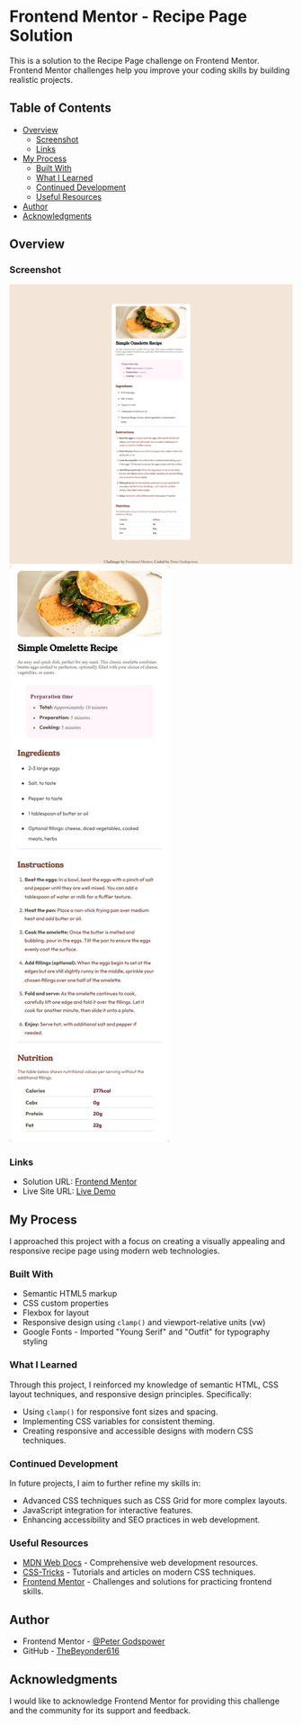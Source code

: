 # Frontend Mentor - Recipe Page Solution

This is a solution to the Recipe Page challenge on Frontend Mentor. Frontend Mentor challenges help you improve your coding skills by building realistic projects.

## Table of Contents

- [Overview](#overview)
  - [Screenshot](#screenshot)
  - [Links](#links)
- [My Process](#my-process)
  - [Built With](#built-with)
  - [What I Learned](#what-i-learned)
  - [Continued Development](#continued-development)
  - [Useful Resources](#useful-resources)
- [Author](#author)
- [Acknowledgments](#acknowledgments)

## Overview

### Screenshot

![Desktop](./design/Desktop.png)
![Mobile](./design/Mobi.png)

### Links

- Solution URL: [Frontend Mentor](https://www.frontendmentor.io/solutions)
- Live Site URL: [Live Demo](https://your-live-site-url.com)

## My Process

I approached this project with a focus on creating a visually appealing and responsive recipe page using modern web technologies.

### Built With

- Semantic HTML5 markup
- CSS custom properties
- Flexbox for layout
- Responsive design using `clamp()` and viewport-relative units (vw)
- Google Fonts - Imported "Young Serif" and "Outfit" for typography styling

### What I Learned

Through this project, I reinforced my knowledge of semantic HTML, CSS layout techniques, and responsive design principles. Specifically:

- Using `clamp()` for responsive font sizes and spacing.
- Implementing CSS variables for consistent theming.
- Creating responsive and accessible designs with modern CSS techniques.

### Continued Development

In future projects, I aim to further refine my skills in:

- Advanced CSS techniques such as CSS Grid for more complex layouts.
- JavaScript integration for interactive features.
- Enhancing accessibility and SEO practices in web development.

### Useful Resources

- [MDN Web Docs](https://developer.mozilla.org/en-US/) - Comprehensive web development resources.
- [CSS-Tricks](https://css-tricks.com/) - Tutorials and articles on modern CSS techniques.
- [Frontend Mentor](https://www.frontendmentor.io/) - Challenges and solutions for practicing frontend skills.

## Author

- Frontend Mentor - [@Peter Godspower](https://www.frontendmentor.io/profile/TheBeyonder616)
- GitHub - [TheBeyonder616](https://github.com/TheBeyonder616)

## Acknowledgments

I would like to acknowledge Frontend Mentor for providing this challenge and the community for its support and feedback.
